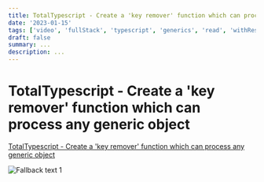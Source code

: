 ```yaml
---
title: TotalTypescript - Create a 'key remover' function which can process any generic object
date: '2023-01-15'
tags: ['video', 'fullStack', 'typescript', 'generics', 'read', 'withResume']
draft: false
summary: ...
description: ...
---
```


# TotalTypescript - Create a 'key remover' function which can process any generic object

[TotalTypescript - Create a 'key remover' function which can process any generic object](https://www.totaltypescript.com/tips/create-a-key-remover-function-which-can-process-any-generic-object)

![Fallback text 1](/static/assets/pasted-image-20221012171748.png)